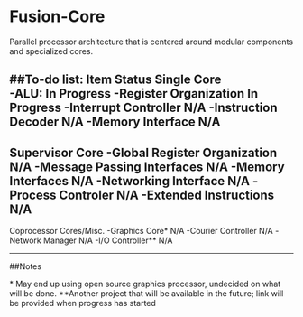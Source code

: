 # Fusion-Core
Parallel processor architecture that is centered around modular components and specialized cores.

##To-do list:
Item					Status
Single Core			
	-ALU:				In Progress
	-Register Organization		In Progress
	-Interrupt Controller		N/A
	-Instruction Decoder		N/A
	-Memory Interface		N/A	
---

Supervisor Core
	-Global Register Organization	N/A
	-Message Passing Interfaces	N/A
	-Memory Interfaces		N/A
	-Networking Interface		N/A
	-Process Controler		N/A
	-Extended Instructions		N/A
---

Coprocessor Cores/Misc.
	-Graphics Core*			N/A
	-Courier Controller		N/A
	-Network Manager		N/A
	-I/O Controller**		N/A


---

##Notes

\* May end up using open source graphics processor, undecided on what will be done.
\*\*Another project that will be available in the future; link will be provided when progress has started
